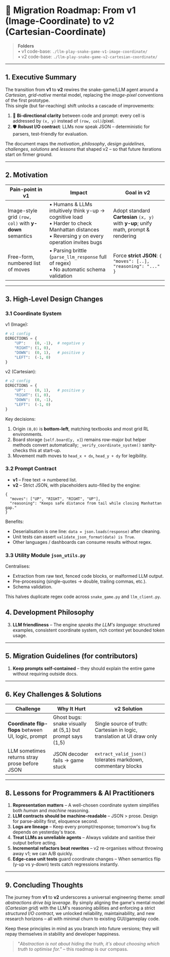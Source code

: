 # 🚀 Migration Roadmap: From **v1 (Image-Coordinate)** to **v2 (Cartesian-Coordinate)**

> **Folders**  
> • v1 code-base: `./llm-play-snake-game-v1-image-coordinate/`  
> • v2 code-base: `./llm-play-snake-game-v2-cartesian-coordinate/`

---

## 1. Executive Summary

The transition from **v1** to **v2** rewires the snake-game/LLM agent around a *Cartesian, grid-native* mental model, replacing the *image-pixel* conventions of the first prototype.  
This single (but far-reaching) shift unlocks a cascade of improvements:

1. 🔄 **Bi-directional clarity** between code and prompt: every cell is addressed by `(x, y)` instead of `(row, col)`/pixel.  
2. 🛡 **Robust I/O contract**: LLMs now speak JSON – deterministic for parsers, test-friendly for evaluation.  

The document maps the *motivation*, *philosophy*, *design guidelines*, *challenges*, *solutions* and *lessons* that shaped v2 – so that future iterations start on firmer ground.

---

## 2. Motivation

| Pain-point in v1 | Impact | Goal in v2 |
|------------------|--------|-------------|
| Image-style grid `(row, col)` with **y-down** semantics | • Humans & LLMs intuitively think y-up → cognitive load<br>• Harder to check Manhattan distances<br>• Reversing y on every operation invites bugs | Adopt standard **Cartesian** `(x, y)` with **y-up**; unify math, prompt & rendering |
| Free-form, numbered list of moves | • Parsing brittle (`parse_llm_response` full of regex) <br>• No automatic schema validation | Force **strict JSON**: `{ "moves": [..], "reasoning": "..." }` |

---

## 3. High-Level Design Changes

### 3.1 Coordinate System

v1 (Image):
```python
# v1 config
DIRECTIONS = {
    "UP":    (0, -1),  # negative y
    "RIGHT": (1, 0),
    "DOWN":  (0, 1),   # positive y
    "LEFT":  (-1, 0)
}
```

v2 (Cartesian):
```python
# v2 config
DIRECTIONS = {
    "UP":    (0, 1),   # positive y
    "RIGHT": (1, 0),
    "DOWN":  (0, -1),
    "LEFT":  (-1, 0)
}
```
Key decisions:

1. Origin `(0,0)` is **bottom-left**, matching textbooks and most grid RL environments.
2. Board storage (`self.board[y, x]`) remains row-major but helper methods convert automatically; `_verify_coordinate_system()` sanity-checks this at start-up.
3. Movement math moves to `head_x + dx`, `head_y + dy` for legibility.

### 3.2 Prompt Contract

* **v1** – Free text → numbered list.  
* **v2** – Strict JSON, with placeholders auto-filled by the engine:

```jsonc
{
  "moves": ["UP", "RIGHT", "RIGHT", "UP"],
  "reasoning": "Keeps safe distance from tail while closing Manhattan gap."
}
```

Benefits:

* Deserialisation is one line: `data = json.loads(response)` after cleaning.  
* Unit tests can assert `validate_json_format(data) is True`.  
* Other languages / dashboards can consume results without regex.

### 3.3 Utility Module `json_utils.py`

Centralises:

* Extraction from raw text, fenced code blocks, or malformed LLM output.
* Pre-processing (single-quotes → double, trailing commas, etc.).
* Schema validation.

This halves duplicate regex code across `snake_game.py` and `llm_client.py`.

## 4. Development Philosophy

3. **LLM friendliness** – The engine *speaks the LLM's language*: structured examples, consistent coordinate system, rich context yet bounded token usage.  

---

## 5. Migration Guidelines (for contributors)

1. **Keep prompts self-contained** – they should explain the entire game without requiring outside docs.  

---

## 6. Key Challenges & Solutions

| Challenge | Why It Hurt | v2 Solution |
|-----------|-------------|-------------|
| **Coordinate flip-flops** between UI, logic, prompt | Ghost bugs: snake visually at (5,1) but prompt says (1,5) | Single source of truth: Cartesian in logic, translation at UI draw only |
| LLM sometimes returns stray prose before JSON | JSON decoder fails → game stuck | `extract_valid_json()` tolerates markdown, commentary blocks |

---

## 8. Lessons for Programmers & AI Practitioners

1. **Representation matters** – A well-chosen coordinate system simplifies both *human* and *machine* reasoning.  
2. **LLM contracts should be machine-readable** – JSON > prose. Design for parse-ability first, eloquence second.  
4. **Logs are lineage** – Keep every prompt/response; tomorrow's bug fix depends on yesterday's trace.  
5. **Treat LLMs as unreliable agents** – Always validate and sanitise their output before acting.  
6. **Incremental refactors beat rewrites** – v2 re-organises without throwing away v1; we can A/B quickly.  
7. **Edge-case unit tests** guard coordinate changes – When semantics flip (y-up vs y-down) tests catch regressions instantly.


---

## 9. Concluding Thoughts

The journey from **v1** to **v2** underscores a universal engineering theme: *small abstractions drive big leverage*. By simply aligning the game's mental model (*Cartesian grid*) with the LLM's reasoning abilities and enforcing a strict *structured I/O contract*, we unlocked reliability, maintainability, and new research horizons – all with minimal churn to existing GUI/gameplay code.

Keep these principles in mind as you branch into future versions; they will repay themselves in stability and developer happiness.

> "*Abstraction is not about hiding the truth, it's about choosing which truth to optimise for."* – this roadmap is our compass.


